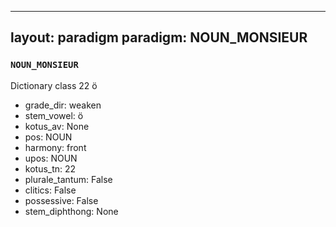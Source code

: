 
---
layout: paradigm
paradigm: NOUN_MONSIEUR
---
### ` NOUN_MONSIEUR `

Dictionary class 22 ö
* grade_dir: weaken
* stem_vowel: ö
* kotus_av: None
* pos: NOUN
* harmony: front
* upos: NOUN
* kotus_tn: 22
* plurale_tantum: False
* clitics: False
* possessive: False
* stem_diphthong: None
